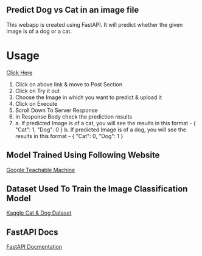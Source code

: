 ## Predict Dog vs Cat in an image file
This webapp is created using FastAPI. It will predict whether the given image is of a dog or a cat.
# Usage
[Click Here](https://predict-dog-vs-cat.herokuapp.com//docs)
1. Click on above link & move to Post Section
2. Click on Try it out
3. Choose the Image in which you want to predict & upload it
4. Click on Execute
5. Scroll Down To Server Response 
6. In Response Body check the prediction results
7. a. If predicted Image is of a cat, you will see the results in this format -
    {
        "Cat": 1,
        "Dog": 0
    }
    b. If predicted Image is of a dog, you will see the results in this format -
    {
        "Cat": 0,
        "Dog": 1
    }
## Model Trained Using Following Website
[Google Teachable Machine](https://teachablemachine.withgoogle.com/)
## Dataset Used To Train the Image Classification Model
[Kaggle Cat & Dog Dataset](https://www.kaggle.com/tongpython/cat-and-dog)
## FastAPI Docs
[FastAPI Docmentation](https://fastapi.tiangolo.com/)